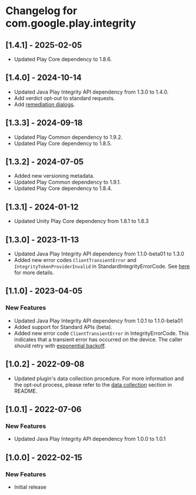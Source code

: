 # Changelog for com.google.play.integrity

## [1.4.1] - 2025-02-05
- Updated Play Core dependency to 1.8.6.

## [1.4.0] - 2024-10-14
- Updated Java Play Integrity API dependency from 1.3.0 to 1.4.0.
- Add verdict opt-out to standard requests.
- Add [remediation dialogs](https://developer.android.com/google/play/integrity/remediation).

## [1.3.3] - 2024-09-18
- Updated Play Common dependency to 1.9.2.
- Updated Play Core dependency to 1.8.5.

## [1.3.2] - 2024-07-05
- Added new versioning metadata.
- Updated Play Common dependency to 1.9.1.
- Updated Play Core dependency to 1.8.4.

## [1.3.1] - 2024-01-12
- Updated Unity Play Core dependency from 1.8.1 to 1.8.3

## [1.3.0] - 2023-11-13
- Updated Java Play Integrity API dependency from 1.1.0-beta01 to 1.3.0
- Added new error codes `ClientTransientError` and `IntegrityTokenProviderInvalid` in StandardIntegrityErrorCode.
See [here](https://developer.android.com/google/play/integrity/error-codes) for more details.

## [1.1.0] - 2023-04-05
### New Features
- Updated Java Play Integrity API dependency from 1.0.1 to 1.1.0-beta01
- Added support for Standard APIs (beta).
- Added new error code `ClientTransientError` in IntegrityErrorCode. This indicates that a transient error has occurred on the device. The caller should retry with [exponential backoff](https://developer.android.com/google/play/integrity/error-codes#retry-logic).

## [1.0.2] - 2022-09-08
- Updated plugin's data collection procedure. For more information and the opt-out
  process, please refer to the [data collection](https://github.com/google/play-unity-plugins#data-collection)
  section in README.

## [1.0.1] - 2022-07-06
### New Features
- Updated Java Play Integrity API dependency from 1.0.0 to 1.0.1

## [1.0.0] - 2022-02-15
### New Features
- Initial release

